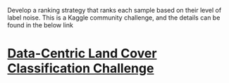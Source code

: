 Develop a ranking strategy that ranks each sample based on their level of label noise. This is a Kaggle community challenge, and the details can be found in the below link
# [Data-Centric Land Cover Classification Challenge](https://www.kaggle.com/competitions/data-centric-land-cover-classification-challenge/overview)

